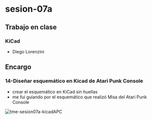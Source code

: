 # sesion-07a

## Trabajo en clase

### KiCad

- Diego Lorenzini

## Encargo

### 14-Diseñar esquemático en Kicad de Atari Punk Console

- crear el esquemático en KiCad sin huellas
- me fui guiando por el esquemático que realizó Misa del Atari Punk Console

![tme-sesion07a-kicadAPC](https://github.com/user-attachments/assets/12224442-3d23-4db1-9208-e460d6566663)
